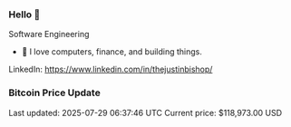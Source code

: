 ### Hello 🤙  

Software Engineering

- 🔭 I love computers, finance, and building things.
  
LinkedIn: https://www.linkedin.com/in/thejustinbishop/  









































































































































































































































































































































































































































































































































































































































































































































































































































































































### Bitcoin Price Update
Last updated: 2025-07-29 06:37:46 UTC
Current price: $118,973.00 USD
